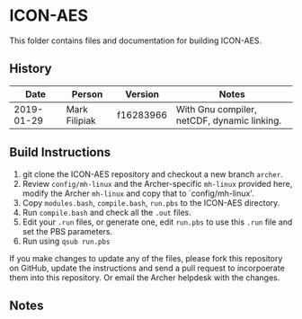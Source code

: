 ICON-AES
========

This folder contains files and documentation for building ICON-AES.

History
-------

Date | Person | Version | Notes
---- | -------|---------|------
2019-01-29 | Mark Filipiak | f16283966 | With Gnu compiler, netCDF, dynamic linking.

Build Instructions
------------------

1. git clone the ICON-AES repository and checkout a new branch `archer`.
1. Review `config/mh-linux` and the Archer-specific `mh-linux` provided here, modify the Archer `mh-linux` and copy that to `config/mh-linux'.
1. Copy `modules.bash`, `compile.bash`, `run.pbs` to the ICON-AES directory.
1. Run `compile.bash` and check all the `.out` files.
1. Edit your `.run` files, or generate one, edit `run.pbs` to use this `.run` file and set the PBS parameters.
1. Run using `qsub run.pbs`

If you make changes to update any of the files, please fork this repository on GitHub, update the instructions and send a pull request to incorpoerate them into this repository.  Or email the Archer helpdesk with the changes.

Notes
-----



